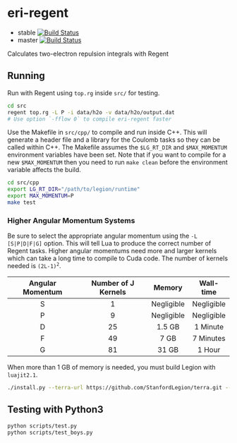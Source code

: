 # eri-regent
* stable [![Build Status](https://travis-ci.com/sparkasaurusRex/eri-regent.svg?token=g46Mfub8GMWqdPYXVqEs&branch=stable)](https://travis-ci.com/sparkasaurusRex/eri-regent)
* master [![Build Status](https://travis-ci.com/sparkasaurusRex/eri-regent.svg?token=g46Mfub8GMWqdPYXVqEs&branch=master)](https://travis-ci.com/sparkasaurusRex/eri-regent)

Calculates two-electron repulsion integrals with Regent

## Running
Run with Regent using `top.rg` inside `src/` for testing.

```bash
cd src
regent top.rg -L P -i data/h2o -v data/h2o/output.dat
# Use option `-fflow 0` to compile eri-regent faster
```

Use the Makefile in `src/cpp/` to compile and run inside C++. This will generate a header file and a library for the Coulomb tasks so they can be called within C++. The Makefile assumes the `$LG_RT_DIR` and `$MAX_MOMENTUM` environment variables have been set. Note that if you want to compile for a new `$MAX_MOMENTUM` then you need to run `make clean` before the environment variable affects the build.

```bash
cd src/cpp
export LG_RT_DIR="/path/to/legion/runtime"
export MAX_MOMENTUM=P
make test
```

### Higher Angular Momentum Systems

Be sure to select the appropriate angular momentum using the `-L [S|P|D|F|G]` option. This will tell Lua to produce the correct number of Regent tasks. Higher angular momentums need more and larger kernels which can take a long time to compile to Cuda code. The number of kernels needed is <code>(2L-1)<sup>2</sup></code>.

| Angular Momentum | Number of J Kernels | Memory     | Wall-time  |
|:----------------:|:-------------------:|:----------:|:----------:|
| S                | 1                   | Negligible | Negligible |
| P                | 9                   | Negligible | Negligible |
| D                | 25                  | 1.5 GB     | 1 Minute   |
| F                | 49                  | 7 GB       | 7 Minutes  |
| G                | 81                  | 31 GB      | 1 Hour     |

When more than 1 GB of memory is needed, you must build Legion with `luajit2.1`.
```bash
./install.py --terra-url https://github.com/StanfordLegion/terra.git --terra-branch luajit2.1
```


## Testing with Python3

```bash
python scripts/test.py
python scripts/test_boys.py
```
